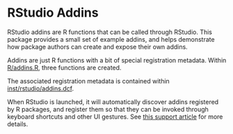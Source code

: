 RStudio Addins
==============

RStudio addins are R functions that can be called through RStudio. This
package provides a small set of example addins, and helps demonstrate how
package authors can create and expose their own addins.

Addins are just R functions with a bit of special registration metadata. Within
[R/addins.R](https://github.com/rstudio/rstudioaddins/blob/master/R/addins.R),
three functions are created.

The associated registration metadata is contained within
[inst/rstudio/addins.dcf](https://github.com/rstudio/rstudioaddins/blob/master/inst/rstudio/addins.dcf).

When RStudio is launched, it will automatically discover addins registered by R
packages, and register them so that they can be invoked through keyboard
shortcuts and other UI gestures. See [this support
article](https://support.rstudio.com/hc/en-us/articles/215605467) for more
details.
